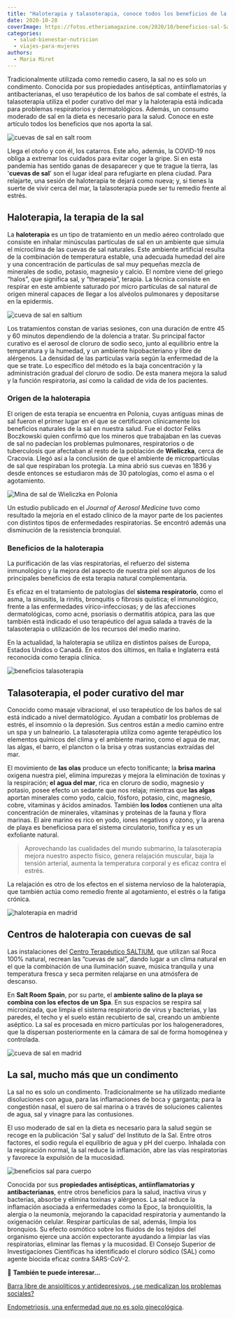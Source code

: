 ```yaml
---
title: "Haloterapia y talasoterapia, conoce todos los beneficios de la sal"
date: 2020-10-28
coverImage: https://fotos.etheriamagazine.com/2020/10/beneficios-sal-Salt-Room.jpg
categories: 
  - salud-bienestar-nutricion
  - viajes-para-mujeres
authors: 
  - Maria Miret
---
```


Tradicionalmente utilizada como remedio casero, la sal no es solo un condimento. 
Conocida por sus propiedades antisépticas, antiinflamatorias y antibacterianas, el uso 
terapéutico de los baños de sal combate el estrés, la talasoterapia utiliza el poder 
curativo del mar y la haloterapia está indicada para problemas respiratorios y 
dermatológicos. Además, un consumo moderado de sal en la dieta es necesario para la 
salud. Conoce en este artículo todos los beneficios que nos aporta la sal. 

![cuevas de sal en salt room](https://fotos.etheriamagazine.com/2020/10/beneficios-sal-Salt-Room.jpg "Cueva de sal en © Salt Room.")

Llega el otoño y con él, los catarros. Este año, además, la COVID-19 nos obliga a 
extremar los cuidados para evitar coger la gripe. Si en esta pandemia has sentido ganas 
de desaparecer y que te trague la tierra, las '**cuevas de sal**' son el lugar ideal 
para refugiarte en plena ciudad. Para relajarte, una sesión de haloterapia te dejará 
como nueva; y, si tienes la suerte de vivir cerca del mar, la talasoterapia puede ser tu 
remedio frente al estrés. 

## Haloterapia, la terapia de la sal

La **haloterapia** es un tipo de tratamiento en un medio aéreo controlado que consiste 
en inhalar minúsculas partículas de sal en un ambiente que simula el microclima de las 
cuevas de sal naturales. Este ambiente artificial resulta de la combinación de 
temperatura estable, una adecuada humedad del aire y una concentración de partículas de 
sal muy pequeñas mezcla de minerales de sodio, potasio, magnesio y calcio. El nombre 
viene del griego “halos”, que significa sal, y “therapeia”, terapia. La técnica consiste 
en respirar en este ambiente saturado por micro partículas de sal natural de origen 
mineral capaces de llegar a los alvéolos pulmonares y depositarse en la epidermis. 

![cueva de sal en saltium](https://fotos.etheriamagazine.com/2020/10/SALTIUM-cueva.jpg "Cueva de sal en © Saltium.")

Los tratamientos constan de varias sesiones, con una duración de entre 45 y 60 minutos 
dependiendo de la dolencia a tratar. Su principal factor curativo es el aerosol de 
cloruro de sodio seco, junto al equilibrio entre la temperatura y la humedad, y un 
ambiente hipobacteriano y libre de alérgenos. La densidad de las partículas varía según 
la enfermedad de la que se trate. Lo específico del método es la baja concentración y la 
administración gradual del cloruro de sodio. De esta manera mejora la salud y la función 
respiratoria, así como la calidad de vida de los pacientes. 

### Origen de la haloterapia

El origen de esta terapia se encuentra en Polonia, cuyas antiguas minas de sal fueron el 
primer lugar en el que se certificaron clínicamente los beneficios naturales de la sal 
en nuestra salud. Fue el doctor Feliks Boczkowski quien confirmó que los mineros que 
trabajaban en las cuevas de sal no padecían los problemas pulmonares, respiratorios o de 
tuberculosis que afectaban al resto de la población de **Wieliczka**, cerca de Cracovia. 
Llegó así a la conclusión de que el ambiente de micropartículas de sal que respiraban 
los protegía. La mina abrió sus cuevas en 1836 y desde entonces se estudiaron más de 30 
patologías, como el asma o el agotamiento. 

![Mina de sal de Wieliczka en Polonia](https://fotos.etheriamagazine.com/2020/10/Wieliczka-kopalnia-soli.jpg "Minas de sal de Wieliczka, Patrimonio de la Humanidad por la Unesco. © O.T. de Polonia")

Un estudio publicado en el _Journal of Aerosol Medicine_ tuvo como resultado la mejoría 
en el estado clínico de la mayor parte de los pacientes con distintos tipos de 
enfermedades respiratorias. Se encontró además una disminución de la resistencia 
bronquial. 

### Beneficios de la haloterapia

La purificación de las vías respiratorias, el refuerzo del sistema inmunológico y la 
mejora del aspecto de nuestra piel son algunos de los principales beneficios de esta 
terapia natural complementaria. 

Es eficaz en el tratamiento de patologías del **sistema respiratorio**, como el asma, la 
sinusitis, la rinitis, bronquitis o fibrosis quística; el inmunológico, frente a las 
enfermedades vírico-infecciosas; y de las afecciones dermatológicas, como acné, 
psoriasis o dermatitis atópica, para las que también está indicado el uso terapéutico 
del agua salada a través de la talasoterapia o utilización de los recursos del medio 
marino. 

En la actualidad, la haloterapia se utiliza en distintos países de Europa, Estados 
Unidos o Canadá. En estos dos últimos, en Italia e Inglaterra está reconocida como 
terapia clínica. 

![beneficios talasoterapia](https://fotos.etheriamagazine.com/2020/10/talasoterapia-beneficios.jpg "La Talasoterapia emplea el agua de mar, las algas, el barro, el plancton e, incluso, la brisa. © Griffin Wooldridge")

## Talasoterapia, el poder curativo del mar

Conocido como masaje vibracional, el uso terapéutico de los baños de sal está indicado a 
nivel dermatológico. Ayudan a combatir los problemas de estrés, el insomnio o la 
depresión. Sus centros están a medio camino entre un spa y un balneario. La 
talasoterapia utiliza como agente terapéutico los elementos químicos del clima y el 
ambiente marino, como el agua de mar, las algas, el barro, el plancton o la brisa y 
otras sustancias extraídas del mar. 

El movimiento de **las olas** produce un efecto tonificante; la **brisa marina** oxigena 
nuestra piel, elimina impurezas y mejora la eliminación de toxinas y la respiración; 
**el** **agua del mar**, rica en cloruro de sodio, magnesio y potasio, posee efecto un 
sedante que nos relaja; mientras que **las algas** aportan minerales como yodo, calcio, 
fósforo, potasio, cinc, magnesio, cobre, vitaminas y ácidos aminados. También **los 
lodos** contienen una alta concentración de minerales, vitaminas y proteínas de la fauna 
y flora marinas. El aire marino es rico en yodo, iones negativos y ozono, y la arena de 
playa es beneficiosa para el sistema circulatorio, tonifica y es un exfoliante natural. 

> Aprovechando las cualidades del mundo submarino, la talasoterapia mejora nuestro aspecto 
> físico, genera relajación muscular, baja la tensión arterial, aumenta la temperatura 
> corporal y es eficaz contra el estrés. 

La relajación es otro de los efectos en el sistema nervioso de la haloterapia, que 
también actúa como remedio frente al agotamiento, el estrés o la fatiga crónica. 

![haloterapia en madrid](https://fotos.etheriamagazine.com/2020/10/beneficios-sal-terapias-saltium.jpg "Terapias con sal en © Saltium.")

## Centros de haloterapia con cuevas de sal

Las instalaciones del [Centro Terapéutico SALTIUM](https://www.saltium.es/), que 
utilizan sal Roca 100% natural, recrean las “cuevas de sal”, dando lugar a un clima 
natural en el que la combinación de una iluminación suave, música tranquila y una 
temperatura fresca y seca permiten relajarse en una atmósfera de descanso. 

En **Salt Room Spain**, por su parte, el **ambiente salino de la playa se combina con 
los efectos de un Spa**. En sus espacios se respira sal micronizada, que limpia el 
sistema respiratorio de virus y bacterias, y las paredes, el techo y el suelo están 
recubierto de sal, creando un ambiente aséptico. La sal es procesada en micro partículas 
por los halogeneradores, que la dispersan posteriormente en la cámara de sal de forma 
homogénea y controlada. 

![cueva de sal en madrid](https://fotos.etheriamagazine.com/2020/10/Salt-Room-terapias-sal.jpg "Terapias con sal en © Salt Room.")

## La sal, mucho más que un condimento

La sal no es solo un condimento. Tradicionalmente se ha utilizado mediante disoluciones 
con agua, para las inflamaciones de boca y garganta; para la congestión nasal, el suero 
de sal marina o a través de soluciones calientes de agua, sal y vinagre para las 
contusiones. 

El uso moderado de sal en la dieta es necesario para la salud según se recoge en la 
publicación 'Sal y salud' del Instituto de la Sal. Entre otros factores, el sodio regula 
el equilibrio de agua y pH del cuerpo. Inhalada con la respiración normal, la sal reduce 
la inflamación, abre las vías respiratorias y favorece la expulsión de la mucosidad. 

![beneficios sal para cuerpo](https://fotos.etheriamagazine.com/2020/10/beneficios-perjucios-sal.jpg "Beneficios de la sal para el organismo. © Jason Tuinstra")

Conocida por sus **propiedades antisépticas, antiinflamatorias y antibacterianas**, 
entre otros beneficios para la salud, inactiva virus y bacterias, absorbe y elimina 
toxinas y alérgenos. La sal reduce la inflamación asociada a enfermedades como la Epoc, 
la bronquiolitis, la alergia o la neumonía, mejorando la capacidad respiratoria y 
aumentando la oxigenación celular. Respirar partículas de sal, además, limpia los 
bronquios. Su efecto osmótico sobre los fluidos de los tejidos del organismo ejerce una 
acción expectorante ayudando a limpiar las vías respiratorias, eliminar las flemas y la 
mucosidad. El Consejo Superior de Investigaciones Científicas ha identificado el cloruro 
sódico (SAL) como agente biocida eficaz contra SARS-CoV-2. 

📌 **También te puede interesar...** 

[Barra libre de ansiolíticos y antidepresivos, ¿se medicalizan los problemas 
sociales?](https://etheriamagazine.com/2021/04/14/ansioliticos-y-antidepresivos-no-resuelven-los-problemas/) 

[Endometriosis, una enfermedad que no es solo 
ginecológica](https://etheriamagazine.com/2021/03/15/que-es-endometriosis-sintomas-y-cuidados/).

